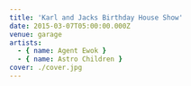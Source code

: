 ```yaml
---
title: 'Karl and Jacks Birthday House Show'
date: 2015-03-07T05:00:00.000Z
venue: garage
artists:
  - { name: Agent Ewok }
  - { name: Astro Children }
cover: ./cover.jpg
---
```


